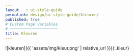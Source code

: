 ```yaml
---
layout   : ui-style-guide
permalink: design/ui-style-guide/kleuren/
published: true
# Custom Page Variables
# ─────────────────────
title: Kleuren
---
```

![kleuren]({{ 'assets/img/kleur.png' | relative_url }}){:.kleur}